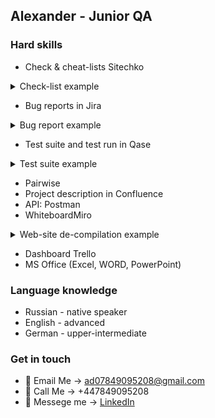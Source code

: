 ## **Alexander - Junior QA**

### **Hard skills**

- Check & cheat-lists Sitechko
<details>
-  <summary>Check-list example</summary> 
  
![image](https://github.com/AlexDor001/Portfolio_Alexander/assets/149309957/5f6ae01a-9c69-4221-b3ce-eced6490dedf)


</details>

- Bug reports in Jira
<details>
- <summary>Bug report example</summary> 
    
  ![image](https://github.com/AlexDor001/Portfolio_Alexander/assets/149309957/0fbacedc-64ec-4841-bb0b-8d620aa3065a)

</details> 

- Test suite and test run in Qase

<details>
- <summary> Test suite example</summary> 
    
 ![image](https://github.com/AlexDor001/Portfolio_Alexander/assets/149309957/891bf4dc-2b76-44a4-a016-f56222abfd49)


  </details>

-  Pairwise
- Project description in Confluence
- API: Postman
- WhiteboardMiro

<details>
- <summary> Web-site de-compilation example</summary>
    
   ![image](https://github.com/AlexDor001/Portfolio_Alexander/assets/149309957/9efd7228-6b1a-46cf-b690-44afce4499a4)

</details>

- Dashboard Trello
- MS Office (Excel, WORD, PowerPoint)


### **Language knowledge**
- Russian - native speaker
- English - advanced
- German - upper-intermediate

### **Get in touch**

 - 📨 Email Me → <ad07849095208@gmail.com>
 - 🤙 Call Me → +447849095208
 - 📝 Messege me → [LinkedIn](https://www.linkedin.com/in/alexander-dorozhenok-8019a64a/)
